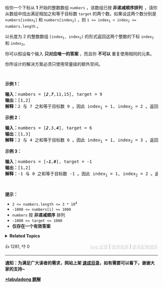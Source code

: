 <p>给你一个下标从 <strong>1</strong> 开始的整数数组&nbsp;<code>numbers</code> ，该数组已按<strong><em> </em>非递减顺序排列&nbsp; </strong>，请你从数组中找出满足相加之和等于目标数&nbsp;<code>target</code> 的两个数。如果设这两个数分别是 <code>numbers[index<sub>1</sub>]</code> 和 <code>numbers[index<sub>2</sub>]</code> ，则 <code>1 &lt;= index<sub>1</sub> &lt; index<sub>2</sub> &lt;= numbers.length</code> 。</p>

<p>以长度为 2 的整数数组 <code>[index<sub>1</sub>, index<sub>2</sub>]</code> 的形式返回这两个整数的下标 <code>index<sub>1</sub></code><em> </em>和<em> </em><code>index<sub>2</sub></code>。</p>

<p>你可以假设每个输入 <strong>只对应唯一的答案</strong> ，而且你 <strong>不可以</strong> 重复使用相同的元素。</p>

<p>你所设计的解决方案必须只使用常量级的额外空间。</p> &nbsp;

<p><strong class="example">示例 1：</strong></p>

<pre>
<strong>输入：</strong>numbers = [<strong><em>2</em></strong>,<strong><em>7</em></strong>,11,15], target = 9
<strong>输出：</strong>[1,2]
<strong>解释：</strong>2 与 7 之和等于目标数 9 。因此 index<sub>1</sub> = 1, index<sub>2</sub> = 2 。返回 [1, 2] 。</pre>

<p><strong class="example">示例 2：</strong></p>

<pre>
<strong>输入：</strong>numbers = [<strong><em>2</em></strong>,3,<strong><em>4</em></strong>], target = 6
<strong>输出：</strong>[1,3]
<strong>解释：</strong>2 与 4 之和等于目标数 6 。因此 index<sub>1</sub> = 1, index<sub>2</sub> = 3 。返回 [1, 3] 。</pre>

<p><strong class="example">示例 3：</strong></p>

<pre>
<strong>输入：</strong>numbers = [<strong><em>-1</em></strong>,<strong><em>0</em></strong>], target = -1
<strong>输出：</strong>[1,2]
<strong>解释：</strong>-1 与 0 之和等于目标数 -1 。因此 index<sub>1</sub> = 1, index<sub>2</sub> = 2 。返回 [1, 2] 。
</pre>

<p>&nbsp;</p>

<p><strong>提示：</strong></p>

<ul> 
 <li><code>2 &lt;= numbers.length &lt;= 3 * 10<sup>4</sup></code></li> 
 <li><code>-1000 &lt;= numbers[i] &lt;= 1000</code></li> 
 <li><code>numbers</code> 按 <strong>非递减顺序</strong> 排列</li> 
 <li><code>-1000 &lt;= target &lt;= 1000</code></li> 
 <li><strong>仅存在一个有效答案</strong></li> 
</ul>

<details><summary><strong>Related Topics</strong></summary>数组 | 双指针 | 二分查找</details><br>

<div>👍 1281, 👎 0<span style='float: right;'><span style='color: gray;'><a href='https://github.com/labuladong/fucking-algorithm/issues' target='_blank' style='color: lightgray;text-decoration: underline;'>bug 反馈</a> | <a href='https://labuladong.online/algo/fname.html?fname=jb插件简介' target='_blank' style='color: lightgray;text-decoration: underline;'>使用指南</a> | <a href='https://labuladong.online/algo/' target='_blank' style='color: lightgray;text-decoration: underline;'>更多配套插件</a></span></span></div>

<div id="labuladong"><hr>

**通知：为满足广大读者的需求，网站上架 [速成目录](https://labuladong.online/algo/intro/quick-learning-plan/)，如有需要可以看下，谢谢大家的支持~**



<p><strong><a href="https://labuladong.online/algo/practice-in-action/nsum/" target="_blank">⭐️labuladong 题解</a></strong></p>
</div>

